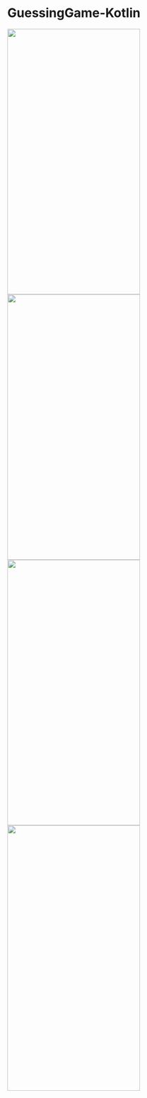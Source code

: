 # GuessingGame-Kotlin


<img src="https://user-images.githubusercontent.com/80210946/202585520-407dbe86-0021-462a-a7c2-9f561222b851.jpg" width="300" height="600">

<img src="https://user-images.githubusercontent.com/80210946/202585554-0fee2334-457c-477f-ab1d-1de08deab330.jpg" width="300" height="600">

<img src="https://user-images.githubusercontent.com/80210946/202585572-3fbabc1b-ae43-45b1-ae3c-39b9ceee8fa3.jpg" width="300" height="600">

<img src="https://user-images.githubusercontent.com/80210946/202585604-204394c0-ad73-470e-a2f8-3cb1bc2a8540.jpg" width="300" height="600">

